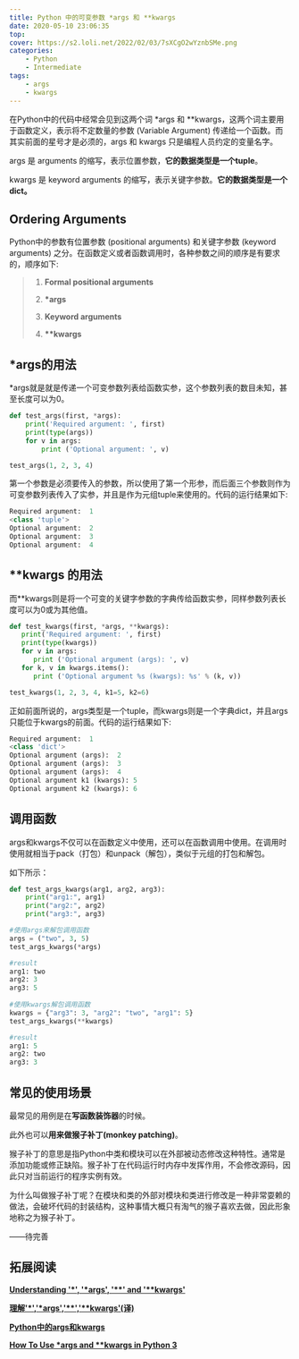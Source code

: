```yaml
---
title: Python 中的可变参数 *args 和 **kwargs
date: 2020-05-10 23:06:35
top:
cover: https://s2.loli.net/2022/02/03/7sXCgO2wYznbSMe.png
categories:
	- Python
	- Intermediate
tags:
	- args
	- kwargs
---
```




在Python中的代码中经常会见到这两个词 \*args 和 \*\*kwargs，这两个词主要用于函数定义，表示将不定数量的参数 (Variable Argument) 传递给一个函数。而其实前面的星号才是必须的，args 和 kwargs 只是编程人员约定的变量名字。

args 是 arguments 的缩写，表示位置参数，**它的数据类型是一个tuple**。

kwargs 是 keyword arguments 的缩写，表示关键字参数。**它的数据类型是一个dict。**

<!--more-->

## Ordering Arguments

Python中的参数有位置参数 (positional arguments) 和关键字参数 (keyword arguments) 之分。在函数定义或者函数调用时，各种参数之间的顺序是有要求的，顺序如下: 

> 1.  **Formal positional arguments**
>
> 2.  **\*args**
>
> 3.  **Keyword arguments**
>
> 4.  **\*\*kwargs**
>



## \*args的用法

\*args就是就是传递一个可变参数列表给函数实参，这个参数列表的数目未知，甚至长度可以为0。

```python
def test_args(first, *args):
    print('Required argument: ', first)
    print(type(args))
    for v in args:
        print ('Optional argument: ', v)

test_args(1, 2, 3, 4)
```

第一个参数是必须要传入的参数，所以使用了第一个形参，而后面三个参数则作为可变参数列表传入了实参，并且是作为元组tuple来使用的。代码的运行结果如下:

```python
Required argument:  1
<class 'tuple'>
Optional argument:  2
Optional argument:  3
Optional argument:  4
```



## \*\*kwargs 的用法

而\*\*kwargs则是将一个可变的关键字参数的字典传给函数实参，同样参数列表长度可以为0或为其他值。

```python
def test_kwargs(first, *args, **kwargs):
   print('Required argument: ', first)
   print(type(kwargs))
   for v in args:
      print ('Optional argument (args): ', v)
   for k, v in kwargs.items():
      print ('Optional argument %s (kwargs): %s' % (k, v))

test_kwargs(1, 2, 3, 4, k1=5, k2=6)
```

正如前面所说的，args类型是一个tuple，而kwargs则是一个字典dict，并且args只能位于kwargs的前面。代码的运行结果如下:

```python
Required argument:  1
<class 'dict'>
Optional argument (args):  2
Optional argument (args):  3
Optional argument (args):  4
Optional argument k1 (kwargs): 5
Optional argument k2 (kwargs): 6
```



## 调用函数

args和kwargs不仅可以在函数定义中使用，还可以在函数调用中使用。在调用时使用就相当于pack（打包）和unpack（解包），类似于元组的打包和解包。

如下所示：

```python
def test_args_kwargs(arg1, arg2, arg3):
    print("arg1:", arg1)
    print("arg2:", arg2)
    print("arg3:", arg3)

#使用args来解包调用函数
args = ("two", 3, 5)
test_args_kwargs(*args)

#result
arg1: two
arg2: 3
arg3: 5
    
#使用kwargs解包调用函数
kwargs = {"arg3": 3, "arg2": "two", "arg1": 5}
test_args_kwargs(**kwargs)

#result
arg1: 5
arg2: two
arg3: 3
```



## 常见的使用场景

最常见的用例是在**写函数装饰器**的时候。

此外也可以**用来做猴子补丁(monkey patching)**。

猴子补丁的意思是指Python中类和模块可以在外部被动态修改这种特性。通常是添加功能或修正缺陷。猴子补丁在代码运行时内存中发挥作用，不会修改源码，因此只对当前运行的程序实例有效。

为什么叫做猴子补丁呢？在模块和类的外部对模块和类进行修改是一种非常耍赖的做法，会破坏代码的封装结构，这种事情大概只有淘气的猴子喜欢去做，因此形象地称之为猴子补丁。

——待完善



## 拓展阅读

[**Understanding '\*', '\*args', '\*\*' and '\*\*kwargs'**](https://www.agiliq.com/blog/2012/06/understanding-args-and-kwargs/)

[**理解'\*','\*args','\*\*','\*\*kwargs'(译)**](https://blog.csdn.net/callinglove/article/details/45483097)

[**Python中的args和kwargs**](https://www.cnblogs.com/abclife/p/11483372.html)

[**How To Use \*args and \*\*kwargs in Python 3**](https://www.digitalocean.com/community/tutorials/how-to-use-args-and-kwargs-in-python-3)

